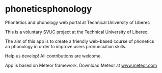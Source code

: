 # phoneticsphonology
Phontetics and phonology web portal at Technical University of Liberec

This is a voluntary SVUC project at the Technical University of Liberec.

The aim of this app is to create a friendly web-based course of phonetics an phonology in order to improve users pronunciation skills. 

Help us develop! All contributions are welcome.

App is based on Meteor framework. Download Meteor at www.meteor.com



